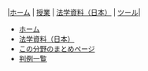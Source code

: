 |[ホーム](/) | [授業](/courses/) | [法学資料（日本）](/law/jp/) | [ツール](/tools/)|

<nav>
	<ul class="breadcrumbs">
		<li><a href="/">ホーム</a></li>
		<li><a href="../../">法学資料（日本）</a></li>
		<li><a href="../">この分野のまとめページ</a></li>
		<li><a href="./">判例一覧</a></li>
	</ul>
</nav>